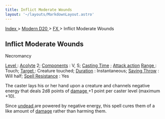 ```yaml
---
title: Inflict Moderate Wounds
layout: '~/layouts/MarkdownLayout.astro'
---
```


[ Index ](/) > [ Modern D20 ](/modern.d20.srd) > [ FX ](/modern.d20.srd/fx) > Inflict Moderate Wounds

##  Inflict Moderate Wounds

Necromancy

[ Level ](/modern.d20.srd/fx/level) : [ Acolyte](/modern.d20.srd/classes/advanced/acolyte) 2; [ Components](/modern.d20.srd/fx/components) : V, S; [ Casting Time](/modern.d20.srd/fx/casting.time) ; [ Attack action](/modern.d20.srd/combat/attack.actions) [ Range ](/modern.d20.srd/fx/range) :
Touch; [ Target ](/modern.d20.srd/fx/target) : Creature touched; [ Duration](/modern.d20.srd/fx/duration) : Instantaneous; [ Saving Throw](/modern.d20.srd/basics/saving.throws) : Will half; [ Spell Resistance](/modern.d20.srd/special.abilities/spell.resistance) : Yes

The caster lays his or her hand upon a creature and channels negative energy
that deals 2d8 points of [ damage ](/modern.d20.srd/combat/damage) +1 point
per caster level (maximum +10).

Since [ undead ](/modern.d20.srd/creature.types/undead) are powered by
negative energy, this spell cures them of a like amount of [ damage](/modern.d20.srd/combat/damage) rather than harming them.


